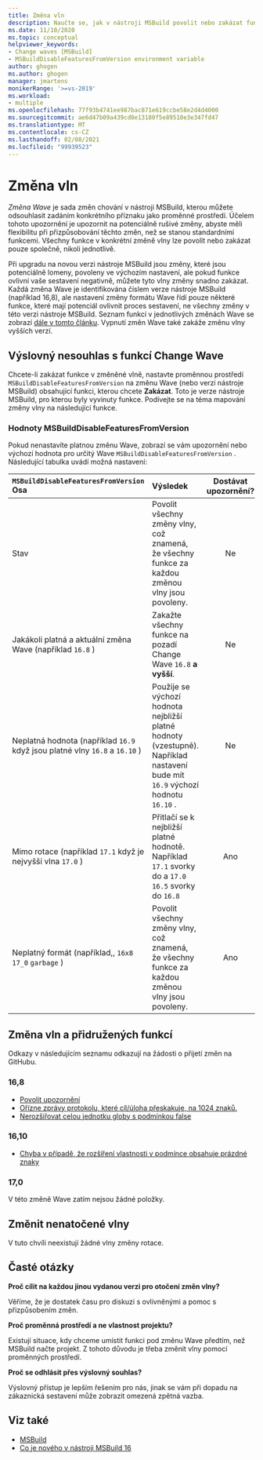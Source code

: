 ```yaml
---
title: Změna vln
description: Naučte se, jak v nástroji MSBuild povolit nebo zakázat funkce, které jsou potenciálně rušivé.
ms.date: 11/10/2020
ms.topic: conceptual
helpviewer_keywords:
- Change waves [MSBuild]
- MSBuildDisableFeaturesFromVersion environment variable
author: ghogen
ms.author: ghogen
manager: jmartens
monikerRange: '>=vs-2019'
ms.workload:
- multiple
ms.openlocfilehash: 77f93b4741ee987bac871e619ccbe58e2d4d4000
ms.sourcegitcommit: ae6d47b09a439cd0e13180f5e89510e3e347fd47
ms.translationtype: MT
ms.contentlocale: cs-CZ
ms.lasthandoff: 02/08/2021
ms.locfileid: "99939523"
---
```

# <a name="change-waves"></a>Změna vln

*Změna Wave* je sada změn chování v nástroji MSBuild, kterou můžete odsouhlasit zadáním konkrétního příznaku jako proměnné prostředí. Účelem tohoto upozornění je upozornit na potenciálně rušivé změny, abyste měli flexibilitu při přizpůsobování těchto změn, než se stanou standardními funkcemi. Všechny funkce v konkrétní změně vlny lze povolit nebo zakázat pouze společně, nikoli jednotlivě.

Při upgradu na novou verzi nástroje MSBuild jsou změny, které jsou potenciálně lomeny, povoleny ve výchozím nastavení, ale pokud funkce ovlivní vaše sestavení negativně, můžete tyto vlny změny snadno zakázat. Každá změna Wave je identifikována číslem verze nástroje MSBuild (například 16,8), ale nastavení změny formátu Wave řídí pouze některé funkce, které mají potenciál ovlivnit proces sestavení, ne všechny změny v této verzi nástroje MSBuild. Seznam funkcí v jednotlivých změnách Wave se zobrazí [dále v tomto článku](#change-waves-and-associated-features). Vypnutí změn Wave také zakáže změnu vlny vyšších verzí.

## <a name="opt-out-of-change-wave-features"></a>Výslovný nesouhlas s funkcí Change Wave

Chcete-li zakázat funkce v změněné vlně, nastavte proměnnou prostředí `MSBuildDisableFeaturesFromVersion` na změnu Wave (nebo verzi nástroje MSBuild) obsahující funkci, kterou chcete **Zakázat**. Toto je verze nástroje MSBuild, pro kterou byly vyvinuty funkce. Podívejte se na téma mapování změny vlny na následující funkce.

### <a name="msbuilddisablefeaturesfromversion-values"></a>Hodnoty MSBuildDisableFeaturesFromVersion

Pokud nenastavíte platnou změnu Wave, zobrazí se vám upozornění nebo výchozí hodnota pro určitý Wave `MSBuildDisableFeaturesFromVersion` . Následující tabulka uvádí možná nastavení:

| `MSBuildDisableFeaturesFromVersion` Osa                         | Výsledek        | Dostávat upozornění? |
| :-------------                                                    | :----------   | :----------: |
| Stav                                                             | Povolit všechny změny vlny, což znamená, že všechny funkce za každou změnou vlny jsou povoleny.               | Ne   |
| Jakákoli platná a aktuální změna Wave (například `16.8` )                      | Zakažte všechny funkce na pozadí Change Wave `16.8` **a vyšší**.                                           | Ne   |
| Neplatná hodnota (například `16.9` když jsou platné vlny `16.8` a `16.10` )| Použije se výchozí hodnota nejbližší platné hodnoty (vzestupně). Například nastavení bude mít `16.9` výchozí hodnotu `16.10` .               | Ne   |
| Mimo rotace (například `17.1` když je nejvyšší vlna `17.0` )      | Přitlačí se k nejbližší platné hodnotě. Například `17.1` svorky do a `17.0` `16.5` svorky do `16.8`                    | Ano  |
| Neplatný formát (například,, `16x8` `17_0` `garbage` )                    | Povolit všechny změny vlny, což znamená, že všechny funkce za každou změnou vlny jsou povoleny.               | Ano  |

## <a name="change-waves-and-associated-features"></a>Změna vln a přidružených funkcí

Odkazy v následujícím seznamu odkazují na žádosti o přijetí změn na GitHubu.

### <a name="168"></a>16,8

- [Povolit upozornění](https://github.com/dotnet/msbuild/pull/5671)
- [Ořízne zprávy protokolu, které cíl/úloha přeskakuje, na 1024 znaků.](https://github.com/dotnet/msbuild/pull/5553)
- [Nerozšiřovat celou jednotku globy s podmínkou false](https://github.com/dotnet/msbuild/pull/5669)

### <a name="1610"></a>16,10

- [Chyba v případě, že rozšíření vlastnosti v podmínce obsahuje prázdné znaky](https://github.com/dotnet/msbuild/pull/5672)

### <a name="170"></a>17,0

V této změně Wave zatím nejsou žádné položky.

## <a name="change-waves-that-are-out-of-rotation"></a>Změnit nenatočené vlny

V tuto chvíli neexistují žádné vlny změny rotace.

## <a name="faq"></a>Časté otázky

**Proč cílit na každou jinou vydanou verzi pro otočení změn vlny?**

Věříme, že je dostatek času pro diskuzi s ovlivněnými a pomoc s přizpůsobením změn.

**Proč proměnná prostředí a ne vlastnost projektu?**

Existují situace, kdy chceme umístit funkci pod změnu Wave předtím, než MSBuild načte projekt. Z tohoto důvodu je třeba změnit vlny pomocí proměnných prostředí.

**Proč se odhlásit přes výslovný souhlas?**

Výslovný přístup je lepším řešením pro nás, jinak se vám při dopadu na zákaznická sestavení může zobrazit omezená zpětná vazba.

## <a name="see-also"></a>Viz také

- [MSBuild](msbuild.md)
- [Co je nového v nástroji MSBuild 16](whats-new-msbuild-16-0.md)
